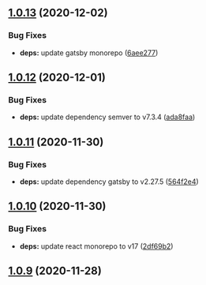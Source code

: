 ## [1.0.13](https://github.com/gatsbyjs/gatsby-starter-blog/compare/v1.0.12...v1.0.13) (2020-12-02)


### Bug Fixes

* **deps:** update gatsby monorepo ([6aee277](https://github.com/gatsbyjs/gatsby-starter-blog/commit/6aee27732436de8ecd5b249e2911d65f0c70ef9f))



## [1.0.12](https://github.com/gatsbyjs/gatsby-starter-blog/compare/v1.0.11...v1.0.12) (2020-12-01)


### Bug Fixes

* **deps:** update dependency semver to v7.3.4 ([ada8faa](https://github.com/gatsbyjs/gatsby-starter-blog/commit/ada8faa25f5a998d27203ac68f9ed83c6a8efccc))



## [1.0.11](https://github.com/gatsbyjs/gatsby-starter-blog/compare/v1.0.10...v1.0.11) (2020-11-30)


### Bug Fixes

* **deps:** update dependency gatsby to v2.27.5 ([564f2e4](https://github.com/gatsbyjs/gatsby-starter-blog/commit/564f2e43f5a3670184c9a7f272be8fa7f4539134))



## [1.0.10](https://github.com/gatsbyjs/gatsby-starter-blog/compare/v1.0.9...v1.0.10) (2020-11-30)


### Bug Fixes

* **deps:** update react monorepo to v17 ([2df69b2](https://github.com/gatsbyjs/gatsby-starter-blog/commit/2df69b2455953d373fc82cced53c871c13e83df1))



## [1.0.9](https://github.com/gatsbyjs/gatsby-starter-blog/compare/v1.0.8...v1.0.9) (2020-11-28)




